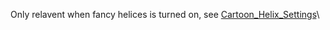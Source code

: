 Only relavent when fancy helices is turned on, see
[Cartoon_Helix_Settings](/index.php/Cartoon_Helix_Settings "Cartoon Helix Settings")\
